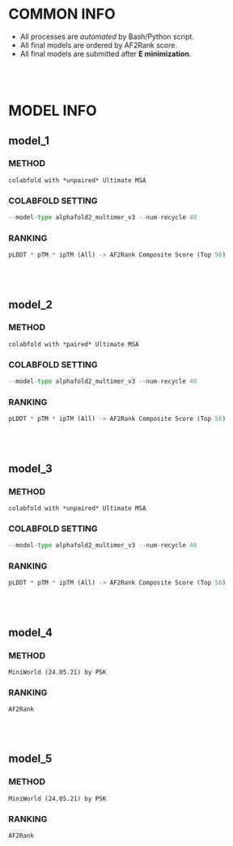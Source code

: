 # COMMON INFO
* All processes are *automated* by Bash/Python script.
* All final models are ordered by AF2Rank score.
* All final models are submitted after **E minimization**.
<br/>
<br/>

# MODEL INFO
## model_1
### METHOD
    colabfold with *unpaired* Ultimate MSA
### COLABFOLD SETTING
```python
--model-type alphafold2_multimer_v3 --num-recycle 40
```
### RANKING
```python
pLDDT * pTM * ipTM (All) -> AF2Rank Composite Score (Top 50)
```
<br/>
<br/>

## model_2
### METHOD
    colabfold with *paired* Ultimate MSA
### COLABFOLD SETTING
```python
--model-type alphafold2_multimer_v3 --num-recycle 40
```
### RANKING
```python
pLDDT * pTM * ipTM (All) -> AF2Rank Composite Score (Top 50)
```
<br/>
<br/>

## model_3
### METHOD
    colabfold with *unpaired* Ultimate MSA
### COLABFOLD SETTING
```python
--model-type alphafold2_multimer_v3 --num-recycle 40
```
### RANKING
```python
pLDDT * pTM * ipTM (All) -> AF2Rank Composite Score (Top 50)
```
<br/>
<br/>

## model_4
### METHOD
    MiniWorld (24.05.21) by PSK
### RANKING
```python
AF2Rank
```
<br/>
<br/>

## model_5
### METHOD
    MiniWorld (24.05.21) by PSK
### RANKING
```python
AF2Rank
```
<br/>
<br/>
    